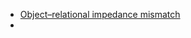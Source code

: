  -  [Object–relational impedance mismatch](https://en.wikipedia.org/wiki/Object%E2%80%93relational_impedance_mismatch)
 - 
<!--stackedit_data:
eyJoaXN0b3J5IjpbLTY0MTEyNjY4NywtMjA4ODc0NjYxMl19
-->